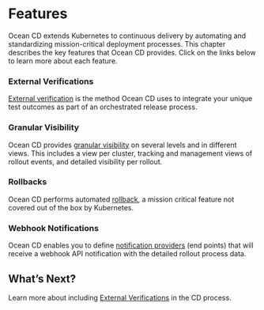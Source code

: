 <meta name="robots" content="noindex">

# Features

Ocean CD extends Kubernetes to continuous delivery by automating and standardizing mission-critical deployment processes. This chapter describes the key features that Ocean CD provides. Click on the links below to learn more about each feature.

### External Verifications

[External verification](ocean-cd/features/external-verifications) is the method Ocean CD uses to integrate your unique test outcomes as part of an orchestrated release process.

### Granular Visibility

Ocean CD provides [granular visibility](ocean-cd/features/granular-visibility/) on several levels and in different views. This includes a view per cluster, tracking and management views of rollout events, and detailed visibility per rollout.

### Rollbacks

Ocean CD performs automated [rollback](ocean-cd/features/rollback), a mission critical feature not covered out of the box by Kubernetes.

### Webhook Notifications

Ocean CD enables you to define [notification providers](ocean-cd/features/webhook-notifications) (end points) that will receive a webhook API notification with the detailed rollout process data.

## What’s Next?

Learn more about including [External Verifications](ocean-cd/features/external-verifications) in the CD process.
